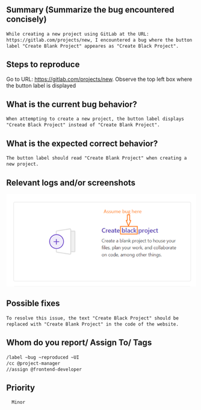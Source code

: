 
## Summary (Summarize the bug encountered concisely)

    While creating a new project using GitLab at the URL: https://gitlab.com/projects/new, I encountered a bug where the button label "Create Blank Project" appeares as "Create Black Project".

## Steps to reproduce     

   Go to URL: https://gitlab.com/projects/new. 
   Observe the top left box where the button label is displayed

## What is the current bug behavior?
     
    When attempting to create a new project, the button label displays "Create Black Project" instead of "Create Blank Project".

## What is the expected correct behavior?

    The button label should read "Create Blank Project" when creating a new project.
     
## Relevant logs and/or screenshots

![alt text](../Image/image.png)


## Possible fixes

    To resolve this issue, the text "Create Black Project" should be replaced with "Create Blank Project" in the code of the website.

## Whom do you report/ Assign To/ Tags

    /label ~bug ~reproduced ~UI 
    /cc @project-manager
    //assign @frontend-developer

## Priority

      Minor

